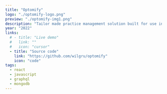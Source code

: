 ```yaml
---
title: "Optomify"
logo: "./optomify-logo.png"
preview: "./optomify-img1.png"
description: "Tailor made practice management solution built for use in optometry practices"
year: "2022"
links:
  # - title: "Live demo"
  #   link: ""
  #   icon: "cursor"
  - title: "Source code"
    link: "https://github.com/wilgru/optomify"
    icon: "code"
tags:
  - react
  - javascript
  - graphql
  - mongodb
---
```

